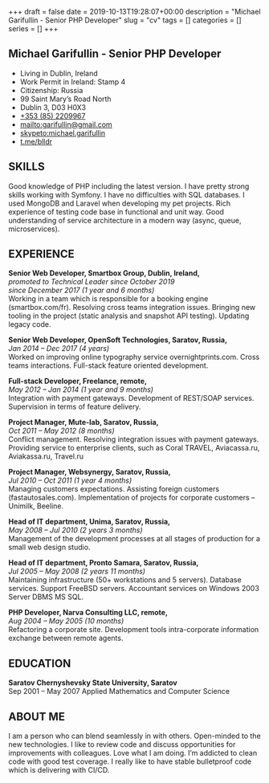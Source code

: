 +++ 
draft = false
date = 2019-10-13T19:28:07+00:00
description = "Michael Garifullin - Senior PHP Developer"
slug = "cv"
tags = []
categories = []
series = []
+++

## Michael Garifullin - Senior PHP Developer

* Living in Dublin, Ireland
* Work Permit in Ireland: Stamp 4
* Citizenship: Russia
* 99 Saint Mary’s Road North
* Dublin 3, D03 H0X3
* [+353 (85) 2209967](tel://+353852209967)
* [mailto:garifullin@gmail.com](mailto:garifullin@gmail.com)
* [skypeto:michael.garifullin](skype:michael.garifullin?call)
* [t.me/blldr](https://t.me/blldr)


## SKILLS
Good knowledge of PHP including the latest version. I have pretty strong skills working with Symfony. I have no difficulties with SQL databases. I used MongoDB and Laravel when developing my pet projects. Rich experience of testing code base in functional and unit way. Good understanding of service architecture in a modern way (async, queue, microservices).

## EXPERIENCE
**Senior Web Developer, Smartbox Group, Dublin, Ireland,**\
*promoted to Technical Leader since October 2019*\
*since December 2017 (1 year and 6 months)*\
Working in a team which is responsible for a booking engine (smartbox.com/fr). Resolving cross teams integration issues.
Bringing new tooling in the project (static analysis and snapshot API testing). Updating legacy code.

**Senior Web Developer, OpenSoft Technologies, Saratov, Russia,**\
*Jan 2014 – Dec 2017 (4 years)*\
Worked on improving online typography service overnightprints.com. Cross teams interactions.
Full-stack feature oriented development.

**Full-stack Developer, Freelance, remote,**\
*May 2012 – Jan 2014 (1 year and 9 months)*\
Integration with payment gateways. Development of REST/SOAP services. Supervision in terms of feature delivery.

**Project Manager, Mute-lab, Saratov, Russia,**\
*Oct 2011 – May 2012 (8 months)*\
Conflict management. Resolving integration issues with payment gateways.
Providing service to enterprise clients, such as Coral TRAVEL, Aviacassa.ru, Aviakassa.ru, Travel.ru

**Project Manager, Websynergy, Saratov, Russia,**\
*Jul 2010 – Oct 2011 (1 year 4 months)*\
Managing customers expectations. Assisting foreign customers (fastautosales.com).
Implementation of projects for corporate customers – Unimilk, Beeline.

**Head of IT department, Unima, Saratov, Russia,**\
*May 2008 – Jul 2010 (2 years 3 months)*\
Management of the development processes at all stages of production for a small web design studio.

**Head of IT department, Pronto Samara, Saratov, Russia,**\
*Jul 2005 – May 2008 (2 years 11 months)*\
Maintaining infrastructure (50+ workstations and 5 servers).
Database services. Support FreeBSD servers. Accountant services on Windows 2003 Server DBMS MS SQL.

**PHP Developer, Narva Consulting LLC, remote,**\
*Aug 2004 – May 2005 (10 months)*\
Refactoring a corporate site. Development tools intra-corporate information exchange between remote agents.

## EDUCATION
**Saratov Chernyshevsky State University, Saratov**\
Sep 2001 – May 2007 Applied Mathematics and Computer Science

## ABOUT ME

I am a person who can blend seamlessly in with others. Open-minded to the new technologies.
I like to review code and discuss opportunities for improvements with colleagues. 
Love what I am doing. I’m addicted to clean code with good test coverage. 
I really like to have stable bulletproof code which is delivering with CI/CD.
